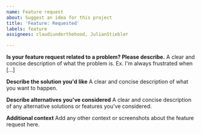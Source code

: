 ```yaml
---
name: Feature request
about: Suggest an idea for this project
title: 'Feature: Requested'
labels: feature
assignees: claudiunderthehood, JulianStiebler

---
```


**Is your feature request related to a problem? Please describe.**
A clear and concise description of what the problem is. Ex. I'm always frustrated when [...]

**Describe the solution you'd like**
A clear and concise description of what you want to happen.

**Describe alternatives you've considered**
A clear and concise description of any alternative solutions or features you've considered.

**Additional context**
Add any other context or screenshots about the feature request here.
